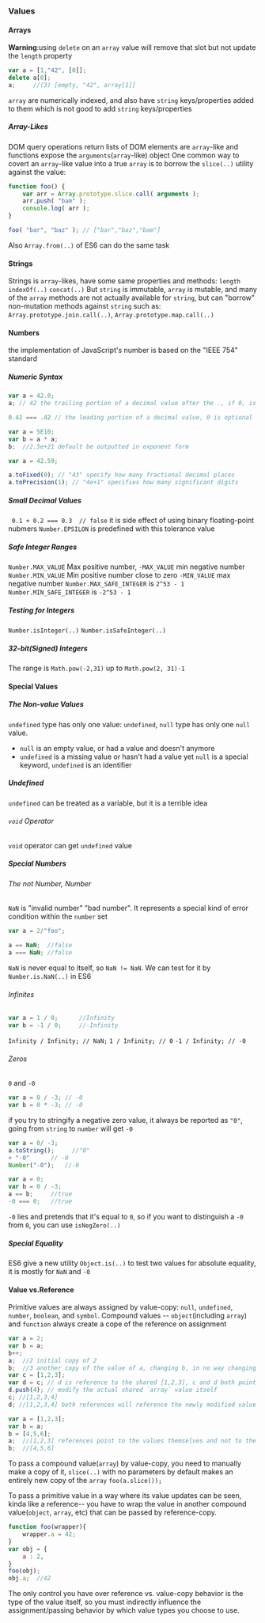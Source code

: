 ### Values
#### Arrays
__Warning__:using `delete` on an `array` value will remove that slot but not update the
`length` property
```javascript
var a = [1,"42", [0]];
delete a[0];
a;     //(3) [empty, "42", array[1]]
```
`array` are numerically indexed, and also have `string` keys/properties added to them
which is not good to add `string` keys/properties
##### Array-Likes
DOM query operations return lists of DOM elements are `array`-like
and functions expose the `arguments`(`array`-like) object
One common way to covert an `array`-like value into a true `array` is to borrow
the `slice(..)` utility against the value:
```javascript
function foo() {
	var arr = Array.prototype.slice.call( arguments );
	arr.push( "bam" );
	console.log( arr );
}

foo( "bar", "baz" ); // ["bar","baz","bam"]
```
Also `Array.from(..)` of ES6 can do the same task
#### Strings
Strings is `array`-likes, have some same properties and methods: `length` `indexOf(..)` `concat(..)`
But `string` is immutable, `array` is mutable, 
and many of the `array` methods are not 
actually available for `string`, but can "borrow" non-mutation methods against `string`
such as: `Array.prototype.join.call(..)`, `Array.prototype.map.call(..)`
#### Numbers
the implementation of JavaScript's number is based on the "IEEE 754" standard
##### Numeric Syntax
```javascript
var a = 42.0;
a; // 42 the trailing portion of a decimal value after the ., if 0, is optional, and return with trailing fractional 0 removed

0.42 === .42 // the leading portion of a decimal value, 0 is optional

var a = 5E10;
var b = a * a;
b;  //2.5e+21 default be outputted in exponent form

var a = 42.59;

a.toFixed(0); // "43" specify how many fractional decimal places
a.toPrecision(1); // "4e+1" specifies how many significant digits
```
##### Small Decimal Values
` 0.1 + 0.2 === 0.3  // false`
it is side effect of using binary floating-point nubmers
`Number.EPSILON` is predefined with this tolerance value
##### Safe Integer Ranges
`Number.MAX_VALUE` Max positive number, `-MAX_VALUE` min negative number
`Number.MIN_VALUE` Min positive number close to zero `-MIN_VALUE` max negative number
`Number.MAX_SAFE_INTEGER` is `2^53 - 1`
`Number.MIN_SAFE_INTEGER` is `-2^53 - 1`
##### Testing for Integers
`Number.isInteger(..)`
`Number.isSafeInteger(..)`
##### 32-bit(Signed) Integers
The range is `Math.pow(-2,31)` up to `Math.pow(2, 31)-1`
#### Special Values
##### The Non-value Values
`undefined` type has only one value: `undefined`, `null` type has only one `null` value.
- `null` is an empty value, or had a value and doesn't anymore
- `undefined` is a missing value or hasn't had a value yet
`null` is a special keyword, `undefined` is an identifier
##### Undefined
`undefined` can be treated as a variable, but it is a terrible idea
###### `void` Operator
`void` operator can get `undefined` value
##### Special Numbers
###### The not Number, Number
`NaN` is "invalid number" "bad number". It represents a special kind of error condition within the `number` set
```javascript
var a = 2/"foo";

a == NaN;  //false
a === NaN; //false
```
`NaN` is never equal to itself, so `NaN != NaN`.
We can test for it by `Number.is.NaN(..)` in ES6
###### Infinites
```javascript
var a = 1 / 0;		//Infinity
var b = -1 / 0;		//-Infinity
```
`Infinity / Infinity; // NaN;`
`1 / Infinity; // 0`
`-1 / Infinity; // -0`
###### Zeros
`0` and `-0`
```javascript
var a = 0 / -3;	// -0
var b = 0 * -3;	// -0
```
if you try to stringify a negative zero value, it always be reported as `"0"`, going from `string` to `number` will get `-0`
```javascript
var a = 0/ -3;
a.toString();     //"0"
+ "-0"		// -0
Number("-0");	//-0
```
```javascript
var a = 0;
var b = 0 / -3;
a == b;		//true
-0 === 0;	//true
```
`-0` lies and pretends that it's equal to `0`, so if you want to distinguish a `-0` from `0`, you can use `isNegZero(..)`
##### Special Equality
ES6 give a new utility `Object.is(..)` to test two values for absolute equality, it is mostly for `NaN` and `-0`
#### Value vs.Reference
Primitive values are always assigned by value-copy: `null`, `undefined`, `number`,
`boolean`, and `symbol`.
Compound values -- `object`(including `array`) and `function` always create a cope of the reference on assignment
```javascript
var a = 2;
var b = a;
b++;
a;	//2 initial copy of 2
b;	//3 another copy of the value of a, changing b, in no way changing the value in a
var c = [1,2,3];
var d = c; // d is reference to the shared [1,2,3], c and d both point to [1,2,3]
d.push(4); // modify the actual shared `array` value itself
c; //[1,2,3,4]
d; //[1,2,3,4] both references will reference the newly modified value
```
```javascript
var a = [1,2,3];
var b = a;
b = [4,5,6];
a;	//[1,2,3] references point to the values themselves and not to the variables
b;	//[4,5,6]
```
To pass a compound value(`array`) by value-copy, you need to manually make a copy of it, `slice(..)` with no parameters by default makes an entirely new copy of the `array`
`foo(a.slice());`

To pass a primitive value in a way where its value updates can be seen, kinda like a reference-- you have to wrap the value in another compound value(`object`, `array`, etc) that can be passed by reference-copy.

```javascript
function foo(wrapper){
	wrapper.a = 42;
}
var obj = {
    a : 2,
}
foo(obj);
obj.a;  //42
```
The only control you have over reference vs. value-copy behavior is the type of the value itself, so you must indirectly influence the assignment/passing behavior by which value types you choose to use.






























